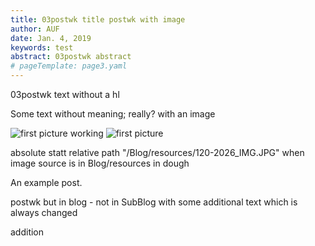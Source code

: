 ```yaml
---
title: 03postwk title postwk with image
author: AUF
date: Jan. 4, 2019
keywords: test
abstract: 03postwk abstract  
# pageTemplate: page3.yaml
---
```


03postwk text without a hl 

Some text without meaning; really? with an image 

![first picture ]( /Blog/resources/120-2026_IMG.JPG  "Logo Title Text 1")
working ![first picture ]( /Blog/resources/120-2026_IMG.JPG  "Logo Title Text 1")

absolute statt relative path "/Blog/resources/120-2026_IMG.JPG" when image source is in Blog/resources in dough

An example post. 

postwk but in blog - not in SubBlog
with some additional text 
which is always changed  

addition
